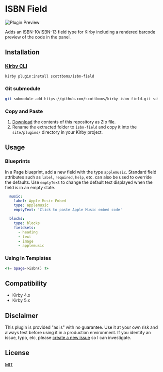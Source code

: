 # ISBN Field

![Plugin Preview](src/assets/isbn-field-plugin.jpg)

Adds an ISBN-10/ISBN-13 field type for Kirby including a rendered barcode preview of the code in the panel.

## Installation

### [Kirby CLI](https://github.com/getkirby/cli)
    
```bash
kirby plugin:install scottboms/isbn-field
```

### Git submodule

```bash
git submodule add https://github.com/scottboms/kirby-isbn-field.git site/plugins/isbn-field
```

### Copy and Paste

1. [Download](https://github.com/scottboms/kirby-isbn-field/archive/master.zip) the contents of this repository as Zip file.
2. Rename the extracted folder to `isbn-field` and copy it into the `site/plugins/` directory in your Kirby project.

## Usage

### Blueprints

In a Page blueprint, add a new field with the type `applemusic`. Standard field attributes such as `label`, `required`, `help`, etc. can also be used to override the defaults. Use `emptyText` to change the default text displayed when the field is in an empty state.

```yml
  music:
    label: Apple Music Embed
    type: applemusic
    emptyText: 'Click to paste Apple Music embed code'

  blocks:
    type: blocks
    fieldsets:
      - heading
      - text
      - image
      - applemusic
```

### Using in Templates

```php
<?= $page->isbn() ?>
```

## Compatibility

* Kirby 4.x
* Kirby 5.x

## Disclaimer

This plugin is provided "as is" with no guarantee. Use it at your own risk and always test before using it in a production environment. If you identify an issue, typo, etc, please [create a new issue](/issues/new) so I can investigate.

## License

[MIT](https://opensource.org/licenses/MIT)


